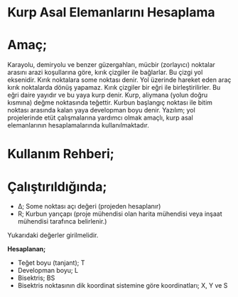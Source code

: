 # Kurp Asal Elemanlarını Hesaplama

**Amaç;**
=========

Karayolu, demiryolu ve benzer güzergahları, mücbir (zorlayıcı) noktalar arasını arazi koşullarına göre, kırık çizgiler ile bağlarlar. Bu çizgi yol eksenidir. Kırık noktalara some noktası denir. Yol üzerinde hareket eden araç kırık noktalarda dönüş yapamaz. Kırık çizgiler bir eğri ile birleştirilirler. Bu eğri daire yayıdır ve bu yaya kurp denir. Kurp, aliymana (yolun doğru kısmına) değme noktasında teğettir. Kurbun başlangıç noktası ile bitim noktası arasında kalan yaya developman boyu denir. Yazılım; yol projelerinde etüt çalışmalarına yardımcı olmak amaçlı, kurp asal elemanlarının hesaplamalarında kullanılmaktadır.

**Kullanım Rehberi;**
=====================

**Çalıştırıldığında;**
======================

+ Δ; Some noktası açı değeri (projeden hesaplanır)
+ R; Kurbun yarıçapı (proje mühendisi olan harita mühendisi veya inşaat mühendisi tarafınca belirlenir.)

Yukarıdaki değerler girilmelidir.

**Hesaplanan;**

+ Teğet boyu (tanjant); T
+ Developman boyu; L
+ Bisektris; BS
+ Bisektris noktasının dik koordinat sistemine göre koordinatları; X, Y ve S
